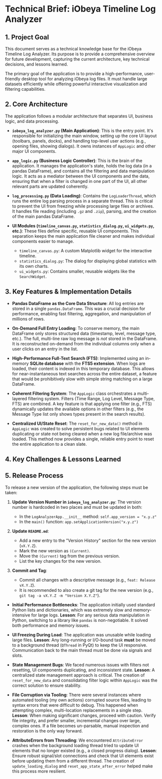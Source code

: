 # Technical Brief: iObeya Timeline Log Analyzer

## 1. Project Goal

This document serves as a technical knowledge base for the iObeya Timeline Log Analyzer. Its purpose is to provide a comprehensive overview for future development, capturing the current architecture, key technical decisions, and lessons learned.

The primary goal of the application is to provide a high-performance, user-friendly desktop tool for analyzing iObeya log files. It must handle large datasets efficiently while offering powerful interactive visualization and filtering capabilities.

## 2. Core Architecture

The application follows a modular architecture that separates UI, business logic, and data processing.

-   **`iobeya_log_analyzer.py` (Main Application)**: This is the entry point. It's responsible for initializing the main window, setting up the core UI layout (toolbars, panels, docks), and handling top-level user actions (e.g., opening files, showing dialogs). It owns instances of `AppLogic` and other major UI components.

-   **`app_logic.py` (Business Logic Controller)**: This is the brain of the application. It manages the application's state, holds the log data (in a pandas DataFrame), and contains all the filtering and data manipulation logic. It acts as a mediator between the UI components and the data, ensuring that when a filter is changed in one part of the UI, all other relevant parts are updated coherently.

-   **`log_processing.py` (Data Loading)**: Contains the `LogLoaderThread`, which runs the entire log parsing process in a separate thread. This is critical to prevent the UI from freezing while processing large files or archives. It handles file reading (including `.gz` and `.zip`), parsing, and the creation of the main pandas DataFrame.

-   **UI Modules (`timeline_canvas.py`, `statistics_dialog.py`, `ui_widgets.py`, etc.)**: These files define specific, reusable UI components. This separation keeps the main application file cleaner and makes individual components easier to manage.
    -   `timeline_canvas.py`: A custom Matplotlib widget for the interactive timeline.
    -   `statistics_dialog.py`: The dialog for displaying global statistics with its own charts.
    -   `ui_widgets.py`: Contains smaller, reusable widgets like the `SearchWidget`.

## 3. Key Features & Implementation Details

-   **Pandas DataFrame as the Core Data Structure**: All log entries are stored in a single `pandas.DataFrame`. This was a crucial decision for performance, enabling fast filtering, aggregation, and manipulation of millions of rows.

-   **On-Demand Full Entry Loading**: To conserve memory, the main DataFrame only stores structured data (timestamp, level, message type, etc.). The full, multi-line raw log message is *not* stored in the DataFrame. It is reconstructed on-demand from the individual columns only when a user clicks on an entry in the list.

-   **High-Performance Full-Text Search (FTS)**: Implemented using an in-memory **SQLite database** with the **FTS5 extension**. When logs are loaded, their content is indexed in this temporary database. This allows for near-instantaneous text searches across the entire dataset, a feature that would be prohibitively slow with simple string matching on a large DataFrame.

-   **Coherent Filtering System**: The `AppLogic` class orchestrates a multi-layered filtering system. Filters (Time Range, Log Level, Message Type, FTS) are combined. A key feature is that applying one filter (e.g., FTS) dynamically updates the available options in other filters (e.g., the Message Type list only shows types present in the search results).

-   **Centralized UI/State Reset**: The `reset_for_new_data()` method in `AppLogic` was created to solve persistent bugs related to UI elements duplicating or state not being cleared when a new log file/archive was loaded. This method now provides a single, reliable entry point to reset the entire application to a clean slate.

## 4. Key Challenges & Lessons Learned

## 5. Release Process

To release a new version of the application, the following steps must be taken:

1.  **Update Version Number in `iobeya_log_analyzer.py`**:
    The version number is hardcoded in two places and must be updated in both:
    *   In the `LogAnalyzerApp.__init__` method: `self.app_version = "x.y.z"`
    *   In the `main()` function: `app.setApplicationVersion("x.y.z")`

2.  **Update `README.md`**:
    *   Add a new entry to the "Version History" section for the new version (`vX.Y.Z`).
    *   Mark the new version as `(Current)`.
    *   Move the `(Current)` tag from the previous version.
    *   List the key changes for the new version.

3.  **Commit and Tag**:
    *   Commit all changes with a descriptive message (e.g., `feat: Release vX.Y.Z`).
    *   It is recommended to also create a git tag for the new version (e.g., `git tag -a vX.Y.Z -m "Version X.Y.Z"`).

-   **Initial Performance Bottlenecks**: The application initially used standard Python lists and dictionaries, which was extremely slow and memory-intensive for large logs. **Lesson**: For any serious data manipulation in Python, switching to a library like `pandas` is non-negotiable. It solved both performance and memory issues.

-   **UI Freezing During Load**: The application was unusable while loading large files. **Lesson**: Any long-running or I/O-bound task **must** be moved to a background thread (`QThread` in PyQt) to keep the UI responsive. Communication back to the main thread must be done via signals and slots.

-   **State Management Bugs**: We faced numerous issues with filters not resetting, UI components duplicating, and inconsistent state. **Lesson**: A centralized state management approach is critical. The creation of `reset_for_new_data` and consolidating filter logic within `AppLogic` was the correct solution to ensure stability.

-   **File Corruption via Tooling**: There were several instances where automated tooling (my own actions) corrupted source files, leading to syntax errors that were difficult to debug. This happened when attempting complex, multi-location replacements in a single step. **Lesson**: When making significant changes, proceed with caution. Verify file integrity, and prefer smaller, incremental changes over large, complex ones. If a file becomes un-parsable, manual inspection and restoration is the only way forward.

-   **AttributeErrors from Threading**: We encountered `AttributeError` crashes when the background loading thread tried to update UI elements that no longer existed (e.g., a closed progress dialog). **Lesson**: Ensure robust signal/slot connections and check that UI elements exist before updating them from a different thread. The creation of `update_loading_dialog` and `reset_app_state_after_error` helped make this process more resilient.
